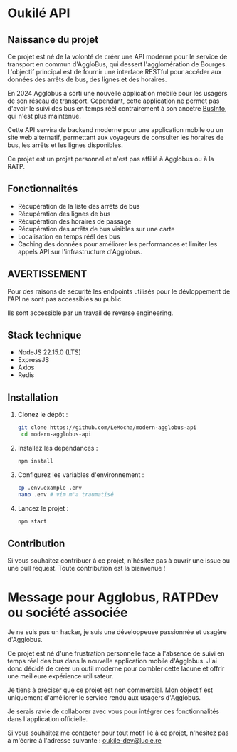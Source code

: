 # Oukilé API

## Naissance du projet
Ce projet est né de la volonté de créer une API moderne pour le service de transport en commun d'AggloBus, qui dessert l'agglomération de Bourges.
L'objectif principal est de fournir une interface RESTful pour accéder aux données des arrêts de bus, des lignes et des horaires.

En 2024 Agglobus à sorti une nouvelle application mobile pour les usagers de son réseau de transport.
Cependant, cette application ne permet pas d'avoir le suivi des bus en temps réél contrairement à son ancètre [BusInfo](https://play.google.com/store/apps/details?id=fr.businfo.businfobourges&hl=fr&pli=1), qui n'est plus maintenue.

Cette API servira de backend moderne pour une application mobile ou un site web alternatif, permettant aux voyageurs de consulter les horaires de bus, les arrêts et les lignes disponibles.

Ce projet est un projet personnel et n'est pas affilié à Agglobus ou à la RATP.

## Fonctionnalités
- Récupération de la liste des arrêts de bus
- Récupération des lignes de bus
- Récupération des horaires de passage
- Récupération des arrêts de bus visibles sur une carte
- Localisation en temps réél des bus
- Caching des données pour améliorer les performances et limiter les appels API sur l'infrastructure d'Agglobus.

## AVERTISSEMENT
Pour des raisons de sécurité les endpoints utilisés pour le dévloppement de l'API ne sont pas accessibles au public.

Ils sont accessible par un travail de reverse engineering.

## Stack technique
- NodeJS 22.15.0 (LTS)
- ExpressJS
- Axios
- Redis

## Installation
1. Clonez le dépôt :
   ```bash
   git clone https://github.com/LeMocha/modern-agglobus-api
    cd modern-agglobus-api
    ```
2. Installez les dépendances :
    ```bash
   npm install
   ```
3. Configurez les variables d'environnement :
    ```bash
   cp .env.example .env
   nano .env # vim m'a traumatisé
   ```
4. Lancez le projet :
    ```bash
    npm start
    ```
   
## Contribution
Si vous souhaitez contribuer à ce projet, n'hésitez pas à ouvrir une issue ou une pull request.
Toute contribution est la bienvenue !

# Message pour Agglobus, RATPDev ou société associée
Je ne suis pas un hacker, je suis une développeuse passionnée et usagère d'Agglobus.

Ce projet est né d'une frustration personnelle face à l'absence de suivi en temps réel des bus dans la nouvelle application mobile d'Agglobus. J'ai donc décidé de créer un outil moderne pour combler cette lacune et offrir une meilleure expérience utilisateur.

Je tiens à préciser que ce projet est non commercial. Mon objectif est uniquement d'améliorer le service rendu aux usagers d'Agglobus.

Je serais ravie de collaborer avec vous pour intégrer ces fonctionnalités dans l'application officielle.

Si vous souhaitez me contacter pour tout motif lié à ce projet, n'hésitez pas à m'écrire à l'adresse suivante :
[oukile-dev@lucie.re](mailto:oukile-dev@lucie.re)
